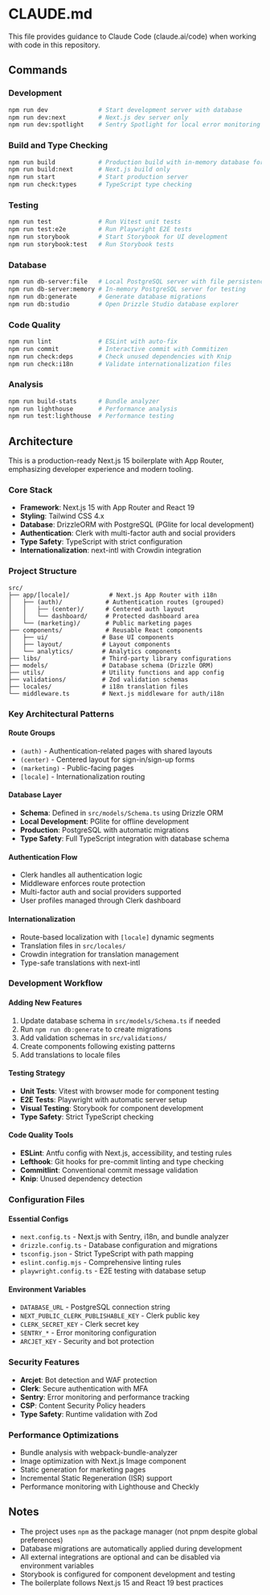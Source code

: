 # CLAUDE.md

This file provides guidance to Claude Code (claude.ai/code) when working with code in this repository.

## Commands

### Development
```bash
npm run dev              # Start development server with database
npm run dev:next         # Next.js dev server only
npm run dev:spotlight    # Sentry Spotlight for local error monitoring
```

### Build and Type Checking
```bash
npm run build            # Production build with in-memory database for tests
npm run build:next       # Next.js build only
npm run start            # Start production server
npm run check:types      # TypeScript type checking
```

### Testing
```bash
npm run test             # Run Vitest unit tests
npm run test:e2e         # Run Playwright E2E tests
npm run storybook        # Start Storybook for UI development
npm run storybook:test   # Run Storybook tests
```

### Database
```bash
npm run db-server:file   # Local PostgreSQL server with file persistence
npm run db-server:memory # In-memory PostgreSQL server for testing
npm run db:generate      # Generate database migrations
npm run db:studio        # Open Drizzle Studio database explorer
```

### Code Quality
```bash
npm run lint             # ESLint with auto-fix
npm run commit           # Interactive commit with Commitizen
npm run check:deps       # Check unused dependencies with Knip
npm run check:i18n       # Validate internationalization files
```

### Analysis
```bash
npm run build-stats      # Bundle analyzer
npm run lighthouse       # Performance analysis
npm run test:lighthouse  # Performance testing
```

## Architecture

This is a production-ready Next.js 15 boilerplate with App Router, emphasizing developer experience and modern tooling.

### Core Stack
- **Framework**: Next.js 15 with App Router and React 19
- **Styling**: Tailwind CSS 4.x
- **Database**: DrizzleORM with PostgreSQL (PGlite for local development)
- **Authentication**: Clerk with multi-factor auth and social providers
- **Type Safety**: TypeScript with strict configuration
- **Internationalization**: next-intl with Crowdin integration

### Project Structure
```
src/
├── app/[locale]/           # Next.js App Router with i18n
│   ├── (auth)/            # Authentication routes (grouped)
│   │   ├── (center)/      # Centered auth layout
│   │   └── dashboard/     # Protected dashboard area
│   └── (marketing)/       # Public marketing pages
├── components/            # Reusable React components
│   ├── ui/               # Base UI components
│   ├── layout/           # Layout components
│   └── analytics/        # Analytics components
├── libs/                 # Third-party library configurations
├── models/               # Database schema (Drizzle ORM)
├── utils/                # Utility functions and app config
├── validations/          # Zod validation schemas
├── locales/              # i18n translation files
└── middleware.ts         # Next.js middleware for auth/i18n
```

### Key Architectural Patterns

#### Route Groups
- `(auth)` - Authentication-related pages with shared layouts
- `(center)` - Centered layout for sign-in/sign-up forms
- `(marketing)` - Public-facing pages
- `[locale]` - Internationalization routing

#### Database Layer
- **Schema**: Defined in `src/models/Schema.ts` using Drizzle ORM
- **Local Development**: PGlite for offline development
- **Production**: PostgreSQL with automatic migrations
- **Type Safety**: Full TypeScript integration with database schema

#### Authentication Flow
- Clerk handles all authentication logic
- Middleware enforces route protection
- Multi-factor auth and social providers supported
- User profiles managed through Clerk dashboard

#### Internationalization
- Route-based localization with `[locale]` dynamic segments
- Translation files in `src/locales/`
- Crowdin integration for translation management
- Type-safe translations with next-intl

### Development Workflow

#### Adding New Features
1. Update database schema in `src/models/Schema.ts` if needed
2. Run `npm run db:generate` to create migrations
3. Add validation schemas in `src/validations/`
4. Create components following existing patterns
5. Add translations to locale files

#### Testing Strategy
- **Unit Tests**: Vitest with browser mode for component testing
- **E2E Tests**: Playwright with automatic server setup
- **Visual Testing**: Storybook for component development
- **Type Safety**: Strict TypeScript checking

#### Code Quality Tools
- **ESLint**: Antfu config with Next.js, accessibility, and testing rules
- **Lefthook**: Git hooks for pre-commit linting and type checking
- **Commitlint**: Conventional commit message validation
- **Knip**: Unused dependency detection

### Configuration Files

#### Essential Configs
- `next.config.ts` - Next.js with Sentry, i18n, and bundle analyzer
- `drizzle.config.ts` - Database configuration and migrations
- `tsconfig.json` - Strict TypeScript with path mapping
- `eslint.config.mjs` - Comprehensive linting rules
- `playwright.config.ts` - E2E testing with database setup

#### Environment Variables
- `DATABASE_URL` - PostgreSQL connection string
- `NEXT_PUBLIC_CLERK_PUBLISHABLE_KEY` - Clerk public key
- `CLERK_SECRET_KEY` - Clerk secret key
- `SENTRY_*` - Error monitoring configuration
- `ARCJET_KEY` - Security and bot protection

### Security Features
- **Arcjet**: Bot detection and WAF protection
- **Clerk**: Secure authentication with MFA
- **Sentry**: Error monitoring and performance tracking
- **CSP**: Content Security Policy headers
- **Type Safety**: Runtime validation with Zod

### Performance Optimizations
- Bundle analysis with webpack-bundle-analyzer
- Image optimization with Next.js Image component
- Static generation for marketing pages
- Incremental Static Regeneration (ISR) support
- Performance monitoring with Lighthouse and Checkly

## Notes

- The project uses `npm` as the package manager (not pnpm despite global preferences)
- Database migrations are automatically applied during development
- All external integrations are optional and can be disabled via environment variables
- Storybook is configured for component development and testing
- The boilerplate follows Next.js 15 and React 19 best practices
